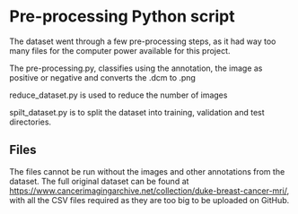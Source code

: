 # Pre-processing Python script
The dataset went through a few pre-processing steps, as it had way too many files for the computer power available for this project.

The pre-processing.py, classifies using the annotation, the image as positive or negative and converts the .dcm to .png

reduce_dataset.py is used to reduce the number of images

spilt_dataset.py is to split the dataset into training, validation and test directories. 

## Files
The files cannot be run without the images and other annotations from the dataset. The full original dataset can be found at https://www.cancerimagingarchive.net/collection/duke-breast-cancer-mri/, with all the CSV files required as they are too big to be uploaded on GitHub.

